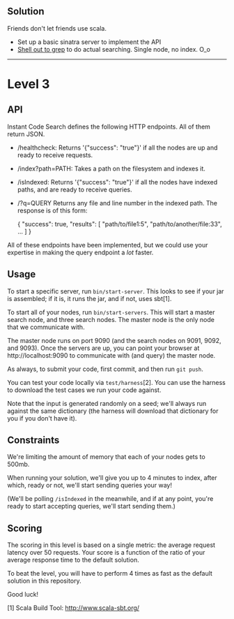 ## Solution

Friends don't let friends use scala.

* Set up a basic sinatra server to implement the API
* [Shell out to grep](https://github.com/danielfone/stripe-ctf-level3/blob/master/search.rb#L24) to do actual searching. Single node, no index. O_o


---



# Level 3

## API

Instant Code Search defines the following HTTP endpoints. All of them
return JSON.

- /healthcheck:
Returns '{"success": "true"}' if all the nodes are up and ready to receive
requests.

- /index?path=PATH:
Takes a path on the filesystem and indexes it.

- /isIndexed:
Returns '{"success": "true"}' if all the nodes have indexed paths, and are
ready to receive queries.

- /?q=QUERY
Returns any file and line number in the indexed path. The response is of
this form:

    {
      "success": true,
      "results": [
        "path/to/file1:5",
        "path/to/another/file:33",
        ...
      ]
    }

All of these endpoints have been implemented, but we could use your expertise
in making the query endpoint a _lot_ faster.

## Usage

To start a specific server, run `bin/start-server`. This looks to see if
your jar is assembled; if it is, it runs the jar, and if not, uses sbt[1].

To start all of your nodes, run `bin/start-servers`. This will start a
master search node, and three search nodes. The master node is the only
node that we communicate with.

The master node runs on port 9090 (and the search nodes on 9091, 9092, and
9093). Once the servers are up, you can point your browser at
http://localhost:9090 to communicate with (and query) the master node.

As always, to submit your code, first commit, and then run `git push`.

You can test your code locally via `test/harness`[2]. You can use the
harness to download the test cases we run your code against.

Note that the input is generated randomly on a seed; we'll always run
against the same dictionary (the harness will download that dictionary for
you if you don't have it).

## Constraints

We're limiting the amount of memory that each of your nodes gets to 500mb.

When running your solution, we'll give you up to 4 minutes to index,
after which, ready or not, we'll start sending queries your way!

(We'll be polling `/isIndexed` in the meanwhile, and if at any point, you're
ready to start accepting queries, we'll start sending them.)

## Scoring

The scoring in this level is based on a single metric: the average request
latency over 50 requests. Your score is a function of the ratio of your
average response time to the default solution.

To beat the level, you will have to perform 4 times as fast as the default
solution in this repository.

Good luck!

[1] Scala Build Tool: http://www.scala-sbt.org/
